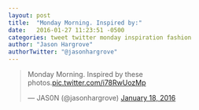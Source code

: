 ```yaml
---
layout: post
title:  "Monday Morning. Inspired by:"
date:   2016-01-27 11:23:51 -0500
categories: tweet twitter monday inspiration fashion
author: "Jason Hargrove"
authorTwitter: "@jasonhargrove"
---
```


<blockquote class="twitter-tweet" lang="en"><p lang="en" dir="ltr">Monday Morning.&#10;Inspired by these photos.<a href="https://t.co/i78RwUozMp">pic.twitter.com/i78RwUozMp</a></p>&mdash; JAS0N (@jasonhargrove) <a href="https://twitter.com/jasonhargrove/status/689092761300152320">January 18, 2016</a></blockquote>
<script async src="//platform.twitter.com/widgets.js" charset="utf-8"></script>

